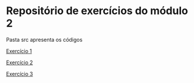 # Repositório de exercícios do módulo 2

Pasta src apresenta os códigos

[Exercício 1](./src/ex001/index.html)

[Exercício 2](./src/ex002/ex002.html)

[Exercício 3](./src/ex003/index.html)